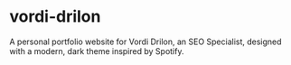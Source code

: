 # vordi-drilon
A personal portfolio website for Vordi Drilon, an SEO Specialist, designed with a modern, dark theme inspired by Spotify.
